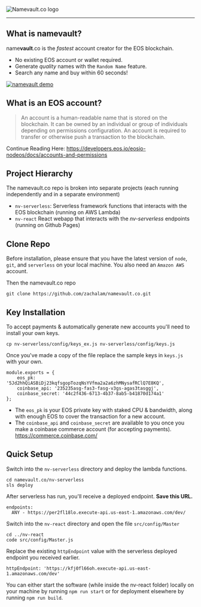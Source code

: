 ![Namevault.co logo](https://raw.githubusercontent.com/zachalam/namevault.co/master/nv-react/src/images/logo.png)
___
## What is namevault?
name**vault**.co is the *fastest* account creator for the EOS blockchain. 

- No existing EOS account or wallet required.
- Generate *quality* names with the `Random Name` feature.
- Search any name and buy within 60 seconds!

<a href="http://namevault.co"><img src="https://media.giphy.com/media/dgfOysCTqd6JKn8f8l/giphy.gif" alt="namevault demo" /></a>

## What is an EOS account?

> An account is a human-readable name that is stored on the blockchain. It can be owned by an individual or group of individuals depending on permissions configuration. An account is required to transfer or otherwise push a transaction to the blockchain.

Continue Reading Here: https://developers.eos.io/eosio-nodeos/docs/accounts-and-permissions


## Project Hierarchy
The namevault.co repo is broken into separate projects (each running independently and in a separate environment)
- `nv-serverless`: Serverless framework functions that interacts with the EOS blockchain (running on AWS Lambda)
- `nv-react` React webapp that interacts with the *nv-serverless* endpoints (running on Github Pages)

## Clone Repo
Before installation, please ensure that you have the latest version of `node`, `git`, and `serverless` on your local machine. You also need an `Amazon AWS` account.

Then the namevault.co repo
```
git clone https://github.com/zachalam/namevault.co.git
```

## Key Installation
To accept payments & automatically generate new accounts you'll need to install your own keys.

```
cp nv-serverless/config/keys_ex.js nv-serverless/config/keys.js
```

Once you've made a copy of the file replace the sample keys in `keys.js` with your own.
```
module.exports = {
    eos_pk: '5Jd2hhQiASBiDj23kqfsgopTozqNsYVfma2a2a6zhMNysafRClQ7E8KQ',
    coinbase_api: '235235asg-fas3-fasg-v3gs-agas3tasggj',
    coinbase_secret: '44c2f436-6713-4b37-8ab5-b41870d174a1'
};
```
- The `eos_pk` is your EOS private key with staked CPU & bandwidth, along with enough EOS to cover the transaction for a new account.
- The `coinbase_api` and `coinbase_secret` are available to you once you make a coinbase commerce account (for accepting payments). https://commerce.coinbase.com/

## Quick Setup
Switch into the `nv-serverless` directory and deploy the lambda functions.
```
cd namevault.co/nv-serverless
sls deploy
```

After serverless has run, you'll receive a deployed endpoint. **Save this URL.**
```
endpoints:
  ANY - https://per2fl18lo.execute-api.us-east-1.amazonaws.com/dev/
```

Switch into the `nv-react` directory and open the file `src/config/Master`
```
cd ../nv-react
code src/config/Master.js
```

Replace the existing `httpEndpoint` value with the serverless deployed endpoint you received earlier.
```
httpEndpoint: 'https://kfj0fl66oh.execute-api.us-east-1.amazonaws.com/dev'
```

You can either start the software (while inside the nv-react folder) locally on your machine by running `npm run start` or for deployment elsewhere by running `npm run build`.